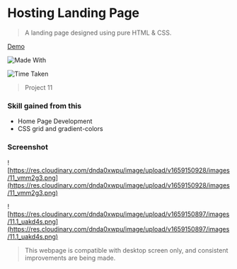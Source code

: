 # Hosting Landing Page

> A landing page designed using pure HTML & CSS.

[Demo](https://live-class-project-011.netlify.app/ "Demo")

![Made With](https://img.shields.io/badge/Made%20with-HTML%20and%20CSS-brightgreen)

![Time Taken](https://img.shields.io/badge/Time%20Taken-4--4.5%20hrs-red)

> Project 11

### Skill gained from this

- Home Page Development
- CSS grid and gradient-colors

### Screenshot

![https://res.cloudinary.com/dnda0xwpu/image/upload/v1659150928/images/11_vmm2g3.png](https://res.cloudinary.com/dnda0xwpu/image/upload/v1659150928/images/11_vmm2g3.png)

![https://res.cloudinary.com/dnda0xwpu/image/upload/v1659150897/images/11.1_uakd4s.png](https://res.cloudinary.com/dnda0xwpu/image/upload/v1659150897/images/11.1_uakd4s.png)

> This webpage is compatible with desktop screen only, and consistent improvements are being made.
